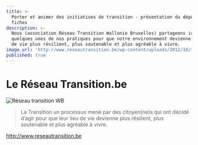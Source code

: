 ```yaml
---
title: >-
  Porter et animer des initiatives de transition - présentation du dépôt de
  fiches
description: >-
  Nous (association Réseau Transition Wallonie Bruxelles) partageons ici
  quelques unes de nos pratiques pour que notre environnement devienne un lieu
  de vie plus résilient, plus soutenable et plus agréable à vivre.
image_url: 'http://www.reseautransition.be/wp-content/uploads/2012/10/transition_w-b-1.jpg'
published: true
---
```


# Le Réseau Transition.be

![Réseau transition WB](http://reseautransition.be/wp-content/uploads/2015/05/header_logo_transition_4.png)

> La Transition un processus mené par des citoyen(ne)s qui ont décidé d’agir pour que leur lieu de vie devienne plus résilient, plus soutenable et plus agréable à vivre.

http://www.reseautransition.be
